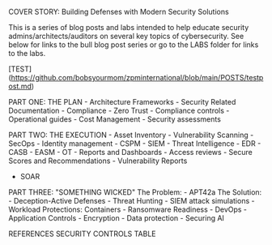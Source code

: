 
COVER STORY: Building Defenses with Modern Security Solutions

This is a series of blog posts and labs intended to help educate security admins/architects/auditors on several key topics of cybersecurity.
See below for links to the bull blog post series or go to the LABS folder for links to the labs.

[TEST] (https://github.com/bobsyourmom/zpminternational/blob/main/POSTS/testpost.md)


PART ONE: THE PLAN
	- Architecture Frameworks
	- Security Related Documentation
	- Compliance
	- Zero Trust
	- Compliance controls
	- Operational guides
	- Cost Management
	- Security assessments

PART TWO: THE EXECUTION
	- Asset Inventory
	- Vulnerability Scanning
	- SecOps
	- Identity management
	- CSPM 
	- SIEM
	- Threat Intelligence
	- EDR
	- CASB
	- EASM
	- OT
	- Reports and Dashboards
	- Access reviews
	- Secure Scores and Recommendations
	- Vulnerability Reports
  - SOAR

PART THREE: "SOMETHING WICKED"
The Problem:
	- APT42a
The Solution:
	- Deception-Active Defenses
	- Threat Hunting
	- SIEM attack simulations
	- Workload Protections: Containers
	- Ransomware Readiness
	- DevOps
	- Application Controls
	- Encryption
	- Data protection
	- Securing AI

REFERENCES
SECURITY CONTROLS TABLE
